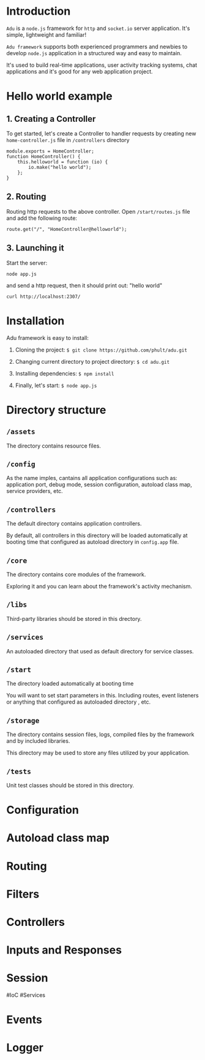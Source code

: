 # Introduction
`Adu` is a `node.js` framework for `http` and `socket.io` server application. It's simple, lightweight and familiar!

`Adu framework` supports both experienced programmers and newbies to develop `node.js` application in a structured way and easy to maintain.

It's used to build real-time applications, user activity tracking systems, chat applications and it's good for any web application project.


# Hello world example

## 1. Creating a Controller
To get started, let's create a Controller to handler requests by creating new `home-controller.js` file in `/controllers` directory

    module.exports = HomeController;
    function HomeController() {
        this.helloworld = function (io) {
            io.make("hello world");
        };
    }

## 2. Routing
Routing http requests to the above controller. Open `/start/routes.js` file and add the following route:

    route.get("/", "HomeController@helloworld");

## 3. Launching it
Start the server:

    node app.js 

and send a http request, then it should print out: "hello world"

    curl http://localhost:2307/

# Installation
Adu framework is easy to install:

1. Cloning the project: `$ git clone https://github.com/phult/adu.git`

2. Changing current directory to project directory: `$ cd adu.git`

3. Installing dependencies: `$ npm install`

4. Finally, let's start: `$ node app.js`

# Directory structure

## `/assets`

The directory contains resource files.

## `/config`

As the name imples, cantains all application configurations such as: application port, debug mode, session configuration, autoload class map, service providers, etc.

## `/controllers`

The default directory contains application controllers.

By default, all controllers in this directory will be loaded automatically at booting time that configured as autoload directory in `config.app` file.

## `/core`

The directory contains core modules of the framework. 

Exploring it and you can learn about the framework's activity mechanism.

## `/libs`

Third-party libraries should be stored in this drectory.

## `/services`

An autoloaded directory that used  as default directory for service classes.

## `/start`

The directory loaded automatically at booting time

You will want to set start parameters in this. Including routes, event listeners or anything that configured as autoloaded directory , etc.

## `/storage`

The directory contains session files, logs, compiled files by the framework and by included libraries. 

This directory may be used to store any files utilized by your application.

## `/tests`

Unit test classes should be stored in this directory.

# Configuration
# Autoload class map
# Routing
# Filters
# Controllers
# Inputs and Responses
# Session
#IoC
#Services
# Events
# Logger